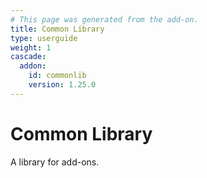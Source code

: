 ```yaml
---
# This page was generated from the add-on.
title: Common Library
type: userguide
weight: 1
cascade:
  addon:
    id: commonlib
    version: 1.25.0
---
```


# Common Library

A library for add-ons.
